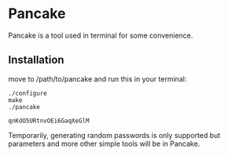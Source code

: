 <h1>Pancake</h1>
<p>Pancake is a tool used in terminal for some convenience.</p>

<h2>Installation</h1>
<p>move to /path/to/pancake and run this in your terminal: </p>

    ./configure
    make
    ./pancake

    qnKdO5URtnvOEi6GaqXeGlM

<p>Temporarily, generating random passwords is only supported but parameters and more other simple tools will be in Pancake.</p>